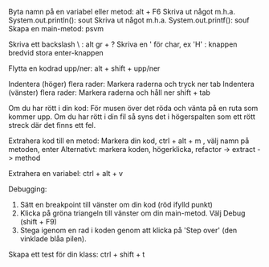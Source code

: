 Byta namn på en variabel eller metod: alt + F6
Skriva ut något m.h.a. System.out.println(): sout
Skriva ut något m.h.a. System.out.printf(): souf
Skapa en main-metod: psvm

Skriva ett backslash \ : alt gr + ?
Skriva en ' för char, ex 'H' : knappen bredvid stora enter-knappen

Flytta en kodrad upp/ner: alt + shift + upp/ner

Indentera (höger) flera rader: Markera raderna och tryck ner tab
Indentera (vänster) flera rader: Markera raderna och håll ner shift + tab

Om du har rött i din kod:
För musen över det röda och vänta på en ruta som
kommer upp.
Om du har rött i din fil så syns det i högerspalten
som ett rött streck där det finns ett fel.

Extrahera kod till en metod:
Markera din kod, ctrl + alt + m , välj namn på metoden, enter
Alternativt: markera koden, högerklicka, refactor -> extract -> method

Extrahera en variabel:
ctrl + alt + v


Debugging:
1) Sätt en breakpoint till vänster om din kod (röd ifylld punkt)
2) Klicka på gröna triangeln till vänster om din main-metod. Välj Debug (shift + F9)
3) Stega igenom en rad i koden genom att klicka på 'Step over' (den vinklade blåa pilen).

Skapa ett test för din klass:
ctrl + shift + t